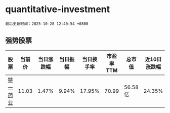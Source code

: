 # quantitative-investment

`最后更新时间：2025-10-28 12:40:54 +0800`

## 强势股票

|股票|当前价|当日涨跌幅|当日振幅|当日换手率|市盈率TTM|总市值|近10日涨跌幅|
|----|----|----|----|----|----|----|----|
|[特一药业](https://xueqiu.com/S/SZ002728)|11.03|1.47%|9.94%|17.95%|70.99|56.58亿|24.35%|
